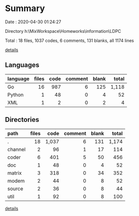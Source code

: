 # Summary

Date : 2020-04-30 01:24:27

Directory h:\MixWorkspace\Homeworks\information\LDPC

Total : 18 files,  1037 codes, 6 comments, 131 blanks, all 1174 lines

[details](details.md)

## Languages
| language | files | code | comment | blank | total |
| :--- | ---: | ---: | ---: | ---: | ---: |
| Go | 16 | 987 | 6 | 125 | 1,118 |
| Python | 1 | 48 | 0 | 4 | 52 |
| XML | 1 | 2 | 0 | 2 | 4 |

## Directories
| path | files | code | comment | blank | total |
| :--- | ---: | ---: | ---: | ---: | ---: |
| . | 18 | 1,037 | 6 | 131 | 1,174 |
| channel | 2 | 96 | 1 | 17 | 114 |
| coder | 6 | 401 | 5 | 50 | 456 |
| doc | 1 | 48 | 0 | 4 | 52 |
| matrix | 3 | 318 | 0 | 34 | 352 |
| modem | 2 | 44 | 0 | 8 | 52 |
| source | 2 | 36 | 0 | 8 | 44 |
| util | 1 | 92 | 0 | 8 | 100 |

[details](details.md)